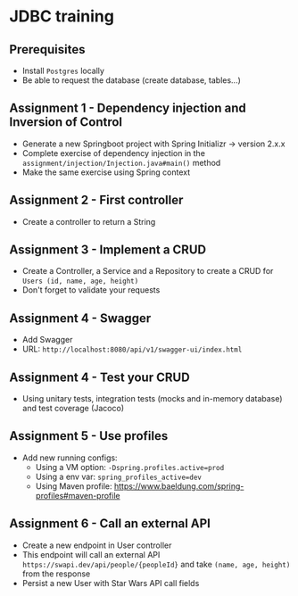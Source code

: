 # JDBC training

## Prerequisites

- Install `Postgres` locally
- Be able to request the database (create database, tables...)

## Assignment 1 - Dependency injection and Inversion of Control

- Generate a new Springboot project with Spring Initializr -> version 2.x.x
- Complete exercise of dependency injection in the `assignment/injection/Injection.java#main()` method
- Make the same exercise using Spring context

## Assignment 2 - First controller

- Create a controller to return a String

## Assignment 3 - Implement a CRUD

- Create a Controller, a Service and a Repository to create a CRUD for `Users (id, name, age, height)`
- Don't forget to validate your requests

## Assignment 4 - Swagger

- Add Swagger
- URL: `http://localhost:8080/api/v1/swagger-ui/index.html`

## Assignment 4 - Test your CRUD

- Using unitary tests, integration tests (mocks and in-memory database) and test coverage (Jacoco)

## Assignment 5 - Use profiles

- Add new running configs:
    - Using a VM option: `-Dspring.profiles.active=prod`
    - Using a env var: `spring_profiles_active=dev`
    - Using Maven profile: https://www.baeldung.com/spring-profiles#maven-profile

## Assignment 6 - Call an external API

- Create a new endpoint in User controller
- This endpoint will call an external API `https://swapi.dev/api/people/{peopleId}` and take `(name, age, height)` from
  the response
- Persist a new User with Star Wars API call fields